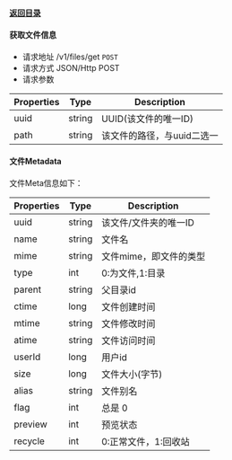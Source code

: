 #### [返回目录](README.md)

#### 获取文件信息

* 请求地址 /v1/files/get ```POST```
* 请求方式 JSON/Http POST
* 请求参数

| Properties     |  Type  | Description                                          |
|----------------|--------|------------------------------------------------------|
|   uuid         | string | UUID(该文件的唯一ID)                                   |
|   path         | string | 该文件的路径，与uuid二选一                               |

#### 文件Metadata
文件Meta信息如下：

| Properties     |  Type  | Description                         |
|----------------|--------|-------------------------------------|
| uuid           | string | 该文件/文件夹的唯一ID               |
| name           | string | 文件名                       |
| mime           | string | 文件mime，即文件的类型                  |
| type           | int    | 0:为文件,1:目录         |
| parent         | string | 父目录id |
| ctime          | long   | 文件创建时间                    |
| mtime          | string | 文件修改时间                    |
| atime          | string | 文件访问时间                    |
| userId         | long   | 用户id             |
| size           | long   | 文件大小(字节)                           |
| alias          | string | 文件别名                          |
| flag           | int    | 总是 0                            |
| preview        | int    | 预览状态                |
| recycle        | int    | 0:正常文件，1:回收站       |
